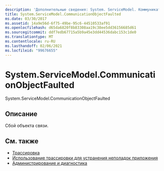 ```yaml
---
description: 'Дополнительные сведения: System. ServiceModel. Коммуникатионобжектфаултед'
title: System.ServiceModel.CommunicationObjectFaulted
ms.date: 03/30/2017
ms.assetid: 14a9e56d-6f75-49be-95c6-44510533af91
ms.openlocfilehash: d65da6820f8b83308aa19c38ee5dd36156685d61
ms.sourcegitcommit: ddf7edb67715a5b9a45e3dd44536dabc153c1de0
ms.translationtype: MT
ms.contentlocale: ru-RU
ms.lasthandoff: 02/06/2021
ms.locfileid: "99676655"
---
```

# <a name="systemservicemodelcommunicationobjectfaulted"></a>System.ServiceModel.CommunicationObjectFaulted

System.ServiceModel.CommunicationObjectFaulted  
  
## <a name="description"></a>Описание  

 Сбой объекта связи.  
  
## <a name="see-also"></a>См. также

- [Трассировка](index.md)
- [Использование трассировки для устранения неполадок приложения](using-tracing-to-troubleshoot-your-application.md)
- [Администрирование и диагностика](../index.md)
